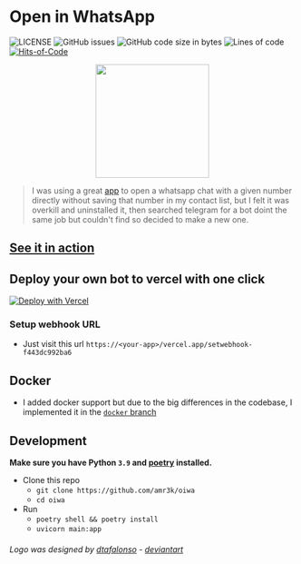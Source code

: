 # Open in WhatsApp

![LICENSE](https://img.shields.io/github/license/amr3k/oiwa?style=flat&color=ff0000)
![GitHub issues](https://img.shields.io/github/issues/amr3k/oiwa?color=fdf629)
![GitHub code size in bytes](https://img.shields.io/github/languages/code-size/amr3k/oiwa?color=c4fff9&label=Repo%20size)
![Lines of code](https://img.shields.io/tokei/lines/github/amr3k/oiwa?color=e63977)
[![Hits-of-Code](https://hitsofcode.com/github/amr3k/oiwa?branch=main)](https://hitsofcode.com/github/amr3k/oiwa/view?branch=main)


<div align="center" width="100%">
<img width=200 src="logo.png">
</div>

> I was using a great [app](https://github.com/subhamtyagi/openinwa/) to open a whatsapp chat with a given number directly without saving that number in my contact list, but I felt it was overkill and uninstalled it, then searched telegram for a bot doint the same job but couldn't find so decided to make a new one.

## [See it in action](https://t.me/OiWA_bot)


## Deploy your own bot to vercel with one click

[![Deploy with Vercel](https://vercel.com/button)](https://vercel.com/new/clone?repository-url=https%3A%2F%2Fgithub.com%2Famr3k%2Foiwa&env=DOMAIN,BOT_TOKEN&project-name=open-in-whatsapp&repo-name=open-in-whatsapp)

### Setup webhook URL
- Just visit this url `https://<your-app>/vercel.app/setwebhook-f443dc992ba6`


## Docker

- I added docker support but due to the big differences in the codebase, I implemented it in the [`docker` branch](https://github.com/amr3k/oiwa/tree/docker)

## Development
**Make sure you have Python `3.9` and [poetry](https://python-poetry.org/) installed.**

- Clone this repo
  - `git clone https://github.com/amr3k/oiwa`
  - `cd oiwa`
- Run
  - `poetry shell && poetry install`
  - `uvicorn main:app`


###### Logo was designed by [dtafalonso](https://iconarchive.com/artist/dtafalonso.html) - [deviantart](https://www.deviantart.com/dtafalonso)
